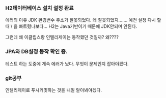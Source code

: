 ### H2데이터베이스 설치 설정 완료

에러의 이유
JDK 환경변수 주소가 잘못되었다. 왜 잘못되었지....... 예전 설정 다시 할 때 \ 을 빠트렸나보다...
H2는 Java기반이기 때문에 JDK안되며 안된다.

그런데 왜 이클립스랑 인텔리제이는 동작했던 것일까? 왜????

### JPA와 DB설정 동작 확인 중.
테스트 하는 도중에 계속 에러가 났다. 무엇이 문제인지 잡아야겠다.

### git공부
인텔리제이로 푸시커밋하는 것을 내일 알아봐야겠다.
